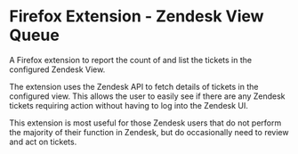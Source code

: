 # Firefox Extension - Zendesk View Queue

A Firefox extension to report the count of and list the tickets in the configured Zendesk View.

The extension uses the Zendesk API to fetch details of tickets in the configured view. This allows the user to easily see if there are any Zendesk tickets requiring action without having to log into the Zendesk UI.

This extension is most useful for those Zendesk users that do not perform the majority of their function in Zendesk, but do occasionally need to review and act on tickets.
